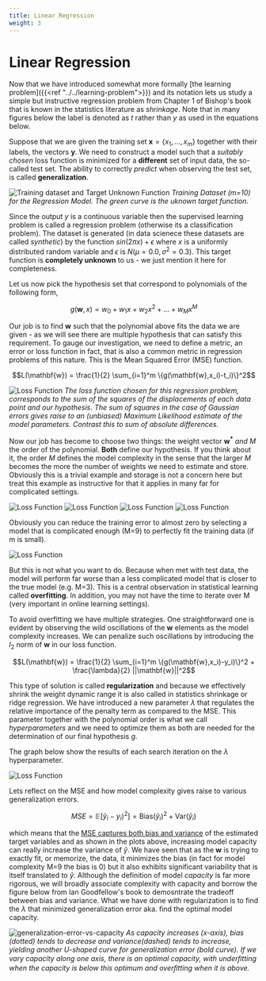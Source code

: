 ```yaml
---
title: Linear Regression
weight: 3
---
```


# Linear Regression

Now that we have introduced somewhat more formally [the learning problem]({{<ref "../../learning-problem">}}) and its notation lets us study a simple but instructive regression problem from Chapter 1 of Bishop's book that is known in the statistics literature as *shrinkage*. Note that in many figures below the label is denoted as $t$ rather than $y$ as used in the equations below.

Suppose that we are given the training set  $\mathbf{x} = \{x_1,...,x_m\}$ together with their labels, the vectors $\mathbf{y}$. We need to construct a model such that a *suitably chosen* loss function is minimized for a **different** set of input data, the so-called test set. The ability to correctly *predict* when observing the test set, is called **generalization**. 

![Training dataset and Target Unknown Function](images/Figure1.2.png)
*Training Dataset (m=10) for the Regression Model. The green curve is the uknown target function.*

Since the output $y$ is a continuous variable then the supervised learning problem is called a regression problem (otherwise its a classification problem). The dataset is generated (in data scienece these datasets are called *synthetic*) by the function $sin(2 \pi x) + ϵ$ where $x$ is a uniformly distributed random variable and $ϵ$ is $N(\mu=0.0, \sigma^2=0.3)$. This target function is **completely unknown** to us - we just mention it here for completeness.  

Let us now pick the hypothesis set that correspond to polynomials of the following form,

$$g(\mathbf{w},x) = w_0 + w_1x + w_2 x^2 + ... + w_M x^M$$

Our job is to find $\mathbf{w}$ such that the polynomial above fits the data we are given - as we will see there are multiple hypothesis that can satisfy this requirement. To gauge our investigation, we need to define a metric, an error or loss function in fact, that is also a common metric in regression problems of this nature. This is the Mean Squared Error (MSE) function. 

$$L(\mathbf{w}) = \frac{1}{2} \sum_{i=1}^m \{g(\mathbf{w},x_i)-t_i)\}^2$$

![Loss Function](images/Figure1.3.png)
*The loss function chosen for this regression problem, corresponds to the sum of the squares of the displacements of each data point and our hypothesis. The sum of squares in the case of Gaussian errors gives raise to an (unbiased) Maximum Likelihood estimate of the model parameters. Contrast this to sum of absolute differences.*

Now our job has become to choose two things: the weight vector $\mathbf{w^*}$ *and* $M$ the order of the polynomial. **Both** define our hypothesis.  If you think about it, the order $M$ defines the model complexity in the sense that the larger $M$ becomes the more the number of weights we need to estimate and store. Obviously this is a trivial example and storage is not a concern here but treat this example as instructive for that it applies in many far for complicated settings. 

![Loss Function](images/Figure1.4a.png)
![Loss Function](images/Figure1.4b.png)
![Loss Function](images/Figure1.4c.png)
![Loss Function](images/Figure1.4d.png)

Obviously you can reduce the training error to almost zero by selecting a model that is complicated enough (M=9) to perfectly fit the training data (if m is small).  

![Loss Function](images/Figure1.5.png)

But this is not what you want to do. Because when met with test data, the model will perform far worse than a less complicated model that is closer to the true model (e.g. M=3). This is a central observation in statistical learning called **overfitting**. In addition, you may not have the time to iterate over M (very important in online learning settings). 

To avoid overfitting we have multiple strategies. One straightforward one is evident by observing the wild oscillations of the $\mathbf{w}$ elements as the model complexity increases. We can penalize such oscillations by introducing the $l_2$ norm of $\mathbf{w}$ in our loss function.

$$L(\mathbf{w}) = \frac{1}{2} \sum_{i=1}^m \{g(\mathbf{w},x_i)-y_i)\}^2 + \frac{\lambda}{2} ||\mathbf{w}||^2$$

This type of solution is called **regularization** and because we effectively shrink the weight dynamic range it is also called in statistics shrinkage or ridge regression. We have introduced a new parameter $\lambda$ that regulates the relative importance of the penalty term as compared to the MSE. This parameter together with the polynomial order is what we call *hyperparameters* and we need to optimize them as both are needed for the determination of our final hypothesis $g$. 

The graph below show the results of each search iteration on the $\lambda$ hyperparameter.

![Loss Function](images/Figure1.8.png)


Lets reflect on the MSE and how model complexity gives raise to various generalization errors. 

$$MSE = \mathbb{E}[\hat{y}_i - y_i)^2] = \mathrm{Bias}(\hat{y}_i)^2 + \mathrm{Var}(\hat{y}_i)$$

which means that the [MSE captures both bias and variance](https://en.wikipedia.org/wiki/Mean_squared_error) of the estimated target variables and as shown in the plots above, increasing model capacity can really increase the variance of $\hat{y}$. We have seen that as the $\mathbf{w}$ is trying to exactly fit, or memorize, the data, it minimizes the bias (in fact for model complexity M=9 the bias is 0) but it also exhibits significant variability that is itself translated to $\hat{y}$. Although the definition of model *capacity* is far more rigorous, we will broadly associate complexity with capacity and borrow the figure below from Ian Goodfellow's book to demosntrate the tradeoff between bias and variance. What we have done with regularization is to find the $\lambda$ that minimized generalization error aka. find the optimal model capacity. 

![generalization-error-vs-capacity](images/generalization-capacity.png)
*As capacity increases (x-axis), bias (dotted) tends to decrease and variance(dashed) tends to increase, yielding another U-shaped curve for generalization error (bold curve). If we vary capacity along one axis, there is an optimal capacity, with underﬁtting when the capacity is below this optimum and overﬁtting when it is above.*
